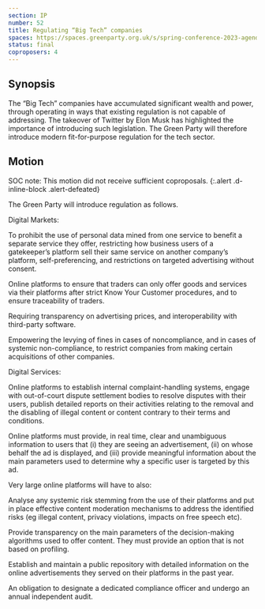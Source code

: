 ```yaml
---
section: IP
number: 52
title: Regulating “Big Tech” companies
spaces: https://spaces.greenparty.org.uk/s/spring-conference-2023-agenda-forum/?contentId=119613
status: final
coproposers: 4
---
```

## Synopsis
The “Big Tech” companies have accumulated significant wealth and power, through operating in ways that existing regulation is not capable of addressing. The takeover of Twitter by Elon Musk has highlighted the importance of introducing such legislation. The Green Party will therefore introduce modern fit-for-purpose regulation for the tech sector.

## Motion
SOC note: This motion did not receive sufficient coproposals.
{:.alert .d-inline-block .alert-defeated}

The Green Party will introduce regulation as follows.

Digital Markets:

To prohibit the use of personal data mined from one service to benefit a separate service they offer, restricting how business users of a gatekeeper’s platform sell their same service on another company’s platform, self-preferencing, and restrictions on targeted advertising without consent.

Online platforms to ensure that traders can only offer goods and services via their platforms after strict Know Your Customer procedures, and to ensure traceability of traders.

Requiring transparency on advertising prices, and interoperability with third-party software.

Empowering the levying of fines in cases of noncompliance, and in cases of systemic non-compliance, to restrict companies from making certain acquisitions of other companies.

Digital Services:

Online platforms to establish internal complaint-handling systems, engage with out-of-court dispute settlement bodies to resolve disputes with their users, publish detailed reports on their activities relating to the removal and the disabling of illegal content or content contrary to their terms and conditions.

Online platforms must provide, in real time, clear and unambiguous information to users that (i) they are seeing an advertisement, (ii) on whose behalf the ad is displayed, and (iii) provide meaningful information about the main parameters used to determine why a specific user is targeted by this ad.

Very large online platforms will have to also:

Analyse any systemic risk stemming from the use of their platforms and put in place effective content moderation mechanisms to address the identified risks (eg illegal content, privacy violations, impacts on free speech etc).

Provide transparency on the main parameters of the decision-making algorithms used to offer content. They must provide an option that is not based on profiling.

Establish and maintain a public repository with detailed information on the online advertisements they served on their platforms in the past year.

An obligation to designate a dedicated compliance officer and undergo an annual independent audit.
